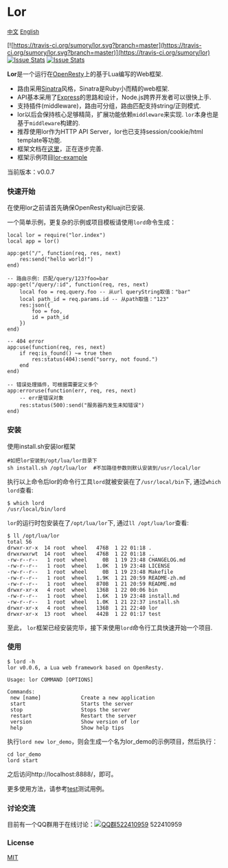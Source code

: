 # Lor 

<a href="./README_zh.md" style="font-size:13px">中文</a> <a href="./README.md" style="font-size:13px">English</a> 

[![https://travis-ci.org/sumory/lor.svg?branch=master](https://travis-ci.org/sumory/lor.svg?branch=master)](https://travis-ci.org/sumory/lor) [![Issue Stats](http://issuestats.com/github/sumory/lor/badge/pr)](http://issuestats.com/github/sumory/lor) [![Issue Stats](http://issuestats.com/github/sumory/lor/badge/issue)](http://issuestats.com/github/sumory/lor)

**Lor**是一个运行在[OpenResty](http://openresty.org)上的基于Lua编写的Web框架. 

- 路由采用[Sinatra](http://www.sinatrarb.com/)风格，Sinatra是Ruby小而精的web框架.
- API基本采用了[Express](http://expressjs.com)的思路和设计，Node.js跨界开发者可以很快上手.
- 支持插件(middleware)，路由可分组，路由匹配支持string/正则模式.
- lor以后会保持核心足够精简，扩展功能依赖`middleware`来实现. `lor`本身也是基于`middleware`构建的.
- 推荐使用lor作为HTTP API Server，lor也已支持session/cookie/html template等功能.
- 框架文档在[这里](http://lor.sumory.com)，正在逐步完善.
- 框架示例项目[lor-example](https://github.com/lorlabs/lor-example)

当前版本：v0.0.7


### 快速开始

在使用lor之前请首先确保OpenResty和luajit已安装.

一个简单示例，更复杂的示例或项目模板请使用`lord`命令生成：

```
local lor = require("lor.index")
local app = lor()

app:get("/", function(req, res, next)
    res:send("hello world!")
end)

-- 路由示例: 匹配/query/123?foo=bar
app:get("/query/:id", function(req, res, next)
    local foo = req.query.foo -- 从url queryString取值："bar"
    local path_id = req.params.id -- 从path取值："123"
    res:json({
        foo = foo,
        id = path_id
    })
end)

-- 404 error
app:use(function(req, res, next)
    if req:is_found() ~= true then
        res:status(404):send("sorry, not found.")
    end
end)

-- 错误处理插件，可根据需要定义多个
app:erroruse(function(err, req, res, next)
    -- err是错误对象
    res:status(500):send("服务器内发生未知错误")
end)
```

### 安装


使用install.sh安装lor框架

```
#如把lor安装到/opt/lua/lor目录下
sh install.sh /opt/lua/lor  #不加路径参数则默认安装到/usr/local/lor
```

执行以上命令后lor的命令行工具`lord`就被安装在了`/usr/local/bin`下, 通过`which lord`查看:

```
$ which lord
/usr/local/bin/lord
```

`lor`的运行时包安装在了`/opt/lua/lor`下, 通过`ll /opt/lua/lor`查看:

```
$ ll /opt/lua/lor
total 56
drwxr-xr-x  14 root  wheel   476B  1 22 01:18 .
drwxrwxrwt  14 root  wheel   476B  1 22 01:18 ..
-rw-r--r--   1 root  wheel     0B  1 19 23:48 CHANGELOG.md
-rw-r--r--   1 root  wheel   1.0K  1 19 23:48 LICENSE
-rw-r--r--   1 root  wheel     0B  1 19 23:48 Makefile
-rw-r--r--   1 root  wheel   1.9K  1 21 20:59 README-zh.md
-rw-r--r--   1 root  wheel   870B  1 21 20:59 README.md
drwxr-xr-x   4 root  wheel   136B  1 22 00:06 bin
-rw-r--r--   1 root  wheel   1.6K  1 19 23:48 install.md
-rw-r--r--   1 root  wheel   1.0K  1 21 22:37 install.sh
drwxr-xr-x   4 root  wheel   136B  1 21 22:40 lor
drwxr-xr-x  13 root  wheel   442B  1 22 01:17 test
```

至此， `lor`框架已经安装完毕，接下来使用`lord`命令行工具快速开始一个项目.




### 使用

```
$ lord -h
lor v0.0.6, a Lua web framework based on OpenResty.

Usage: lor COMMAND [OPTIONS]

Commands:
 new [name]             Create a new application
 start                  Starts the server
 stop                   Stops the server
 restart                Restart the server
 version                Show version of lor
 help                   Show help tips
```

执行`lord new lor_demo`，则会生成一个名为lor_demo的示例项目，然后执行：

```
cd lor_demo
lord start
```

之后访问http://localhost:8888/，即可。

更多使用方法，请参考[test](./test)测试用例。


### 讨论交流

目前有一个QQ群用于在线讨论：[![QQ群522410959](http://pub.idqqimg.com/wpa/images/group.png)](http://shang.qq.com/wpa/qunwpa?idkey=b930a7ba4ac2ecac927cb51101ff26de1170c0d0a31c554b5383e9e8de004834) 522410959


### License

[MIT](./LICENSE)